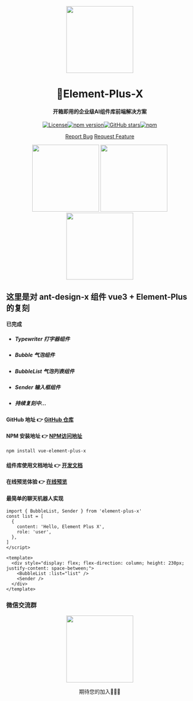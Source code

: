 <div align="center">
<img height="180" src="http://1.12.42.192:8755/element-plus-x.png" calss="element-plus-x-logo" />
</div>

<h1 align="center">🎉Element-Plus-X</h1>

<h4 align="center">
开箱即用的企业级AI组件库前端解决方案
</h4>

<div align="center">

[![License](https://img.shields.io/badge/license-MIT-blue)](https://github.com/HeJiaYue520/Element-Plus-X/blob/main/LICENSE)[![npm version](https://img.shields.io/npm/v/vue-element-plus-x)](https://www.npmjs.com/package/vue-element-plus-x)[![GitHub stars](https://img.shields.io/github/stars/HeJiaYue520/Element-Plus-X)](https://github.com/HeJiaYue520/Element-Plus-X)[![npm](https://img.shields.io/npm/dm/vue-element-plus-x.svg)](https://www.npmjs.com/package/vue-element-plus-x)

[Report Bug](https://github.com/HeJiaYue520/Element-Plus-X/issues/new) [Request Feature](https://github.com/HeJiaYue520/Element-Plus-X/issues/new])

</div>

<div align="center">

<img height="180" src="http://1.12.42.192:8755/bubble.png" calss="element-plus-x-bubble" />

<img height="180" src="http://1.12.42.192:8755/bubbleList.png" calss="element-plus-x-bubbleList" />

<img height="180" src="http://1.12.42.192:8755/sender.png" calss="element-plus-x-sender" />

</div>

## 这里是对 ant-design-x 组件 vue3 + Element-Plus 的复刻

#### 已完成

- ##### Typewriter 打字器组件

- ##### Bubble 气泡组件

- ##### BubbleList 气泡列表组件

- ##### Sender 输入框组件

- ##### 持续复刻中...

#### GitHub 地址 👉 [GitHub 仓库](https://github.com/HeJiaYue520/Element-Plus-X.git)

#### NPM 安装地址 👉 [NPM访问地址](https://www.npmjs.com/package/vue-element-plus-x)

```bash
npm install vue-element-plus-x
```

#### 组件库使用文档地址 👉 [开发文档](https://element-plus-x.com)

#### 在线预览体验 👉 [在线预览](https://v.element-plus-x.com)

#### 最简单的聊天机器人实现

```vue
import { BubbleList, Sender } from 'element-plus-x'
const list = [
  {
    content: 'Hello, Element Plus X',
    role: 'user',
  },
]
</script>

<template>
  <div style="display: flex; flex-direction: column; height: 230px; justify-content: space-between;">
    <BubbleList :list="list" />
    <Sender />
  </div>
</template>
```

### 微信交流群

<div align="center">
<img height="180" src="http://1.12.42.192:8755/vx.png" calss="element-plus-x-vx" />

期待您的加入🥳🥳🥳

</div>

[github-issues-feature-request]:
[https://github.com/HeJiaYue520/Element-Plus-X/issues/new]:
